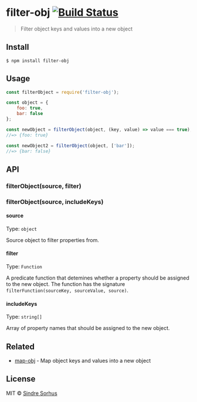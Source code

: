 # filter-obj [![Build Status](https://travis-ci.org/sindresorhus/filter-obj.svg?branch=master)](https://travis-ci.org/sindresorhus/filter-obj)

> Filter object keys and values into a new object


## Install

```
$ npm install filter-obj
```


## Usage

```js
const filterObject = require('filter-obj');

const object = {
	foo: true,
	bar: false
};

const newObject = filterObject(object, (key, value) => value === true);
//=> {foo: true}

const newObject2 = filterObject(object, ['bar']);
//=> {bar: false}
```


## API

### filterObject(source, filter)
### filterObject(source, includeKeys)

#### source

Type: `object`

Source object to filter properties from.

#### filter

Type: `Function`

A predicate function that detemines whether a property should be assigned to the new object. The function has the signature `filterFunction(sourceKey, sourceValue, source)`.

#### includeKeys

Type: `string[]`

Array of property names that should be assigned to the new object.


## Related

- [map-obj](https://github.com/sindresorhus/map-obj) - Map object keys and values into a new object


## License

MIT © [Sindre Sorhus](https://sindresorhus.com)

